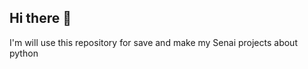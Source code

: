 ## Hi there 👋
I'm will use this repository for save and make my Senai projects about python

<!--
**IceBerger-Dev/IceBerger-Dev** is a ✨ _special_ ✨ repository because its `README.md` (this file) appears on your GitHub profile.

Here are some ideas to get you started:

- 🔭 I’m currently working on ... Libbs
- 🌱 I’m currently learning ... Python and R
- 👯 I’m looking to collaborate on ... Statistics programs
- 🤔 I’m looking for help with ... 
- 💬 Ask me about ... 
- 📫 How to reach me: ...
- 😄 Pronouns: ... He
- ⚡ Fun fact: ... I'm in love with Statistics
-->
